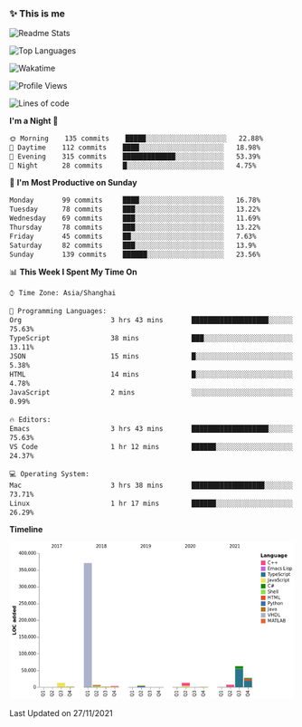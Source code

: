 <!--

**icyzeroice/icyzeroice** is a ✨ _special_ ✨ repository because its `README.md` (this file) appears on your GitHub profile.

Here are some ideas to get you started:

- 🔭 I’m currently working on ...
- 🌱 I’m currently learning ...
- 👯 I’m looking to collaborate on ...
- 🤔 I’m looking for help with ...
- 💬 Ask me about ...
- 📫 How to reach me: ...
- 😄 Pronouns: ...
- ⚡ Fun fact: ...

-->

### ✨ This is me

![Readme Stats](https://github-readme-stats.vercel.app/api?username=icyzeroice)

![Top Languages](https://github-readme-stats.vercel.app/api/top-langs/?username=icyzeroice&exclude_repo=scutie2015-digimon&layout=compact&langs_count=5)

![Wakatime](https://github-readme-stats.vercel.app/api/wakatime?username=icyzeroice)

<!--START_SECTION:waka-->
![Profile Views](http://img.shields.io/badge/Profile%20Views-0-blue)

![Lines of code](https://img.shields.io/badge/From%20Hello%20World%20I%27ve%20Written-516146%20lines%20of%20code-blue)

**I'm a Night 🦉** 

```text
🌞 Morning    135 commits    █████░░░░░░░░░░░░░░░░░░░░   22.88% 
🌆 Daytime    112 commits    ████░░░░░░░░░░░░░░░░░░░░░   18.98% 
🌃 Evening    315 commits    █████████████░░░░░░░░░░░░   53.39% 
🌙 Night      28 commits     █░░░░░░░░░░░░░░░░░░░░░░░░   4.75%

```
📅 **I'm Most Productive on Sunday** 

```text
Monday       99 commits     ████░░░░░░░░░░░░░░░░░░░░░   16.78% 
Tuesday      78 commits     ███░░░░░░░░░░░░░░░░░░░░░░   13.22% 
Wednesday    69 commits     ███░░░░░░░░░░░░░░░░░░░░░░   11.69% 
Thursday     78 commits     ███░░░░░░░░░░░░░░░░░░░░░░   13.22% 
Friday       45 commits     ██░░░░░░░░░░░░░░░░░░░░░░░   7.63% 
Saturday     82 commits     ███░░░░░░░░░░░░░░░░░░░░░░   13.9% 
Sunday       139 commits    ██████░░░░░░░░░░░░░░░░░░░   23.56%

```


📊 **This Week I Spent My Time On** 

```text
⌚︎ Time Zone: Asia/Shanghai

💬 Programming Languages: 
Org                      3 hrs 43 mins       ███████████████████░░░░░░   75.63% 
TypeScript               38 mins             ███░░░░░░░░░░░░░░░░░░░░░░   13.11% 
JSON                     15 mins             █░░░░░░░░░░░░░░░░░░░░░░░░   5.38% 
HTML                     14 mins             █░░░░░░░░░░░░░░░░░░░░░░░░   4.78% 
JavaScript               2 mins              ░░░░░░░░░░░░░░░░░░░░░░░░░   0.99%

🔥 Editors: 
Emacs                    3 hrs 43 mins       ███████████████████░░░░░░   75.63% 
VS Code                  1 hr 12 mins        ██████░░░░░░░░░░░░░░░░░░░   24.37%

💻 Operating System: 
Mac                      3 hrs 38 mins       ██████████████████░░░░░░░   73.71% 
Linux                    1 hr 17 mins        ██████░░░░░░░░░░░░░░░░░░░   26.29%

```

**Timeline**

![Chart not found](https://raw.githubusercontent.com/icyzeroice/icyzeroice/main/charts/bar_graph.png) 


 Last Updated on 27/11/2021
<!--END_SECTION:waka-->

<!--

### Related
- https://github.com/abhisheknaiidu/awesome-github-profile-readme
- https://github.com/coderjojo/creative-profile-readme
- https://github.com/elangosundar/awesome-README-templates
- https://github.com/durgeshsamariya/awesome-github-profile-readme-templates
- https://github.com/anmol098/waka-readme-stats

-->
